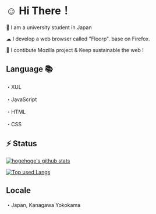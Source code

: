 # ☺ Hi There！

🏫 I am a university student in Japan

☁ I develop a web browser called "Floorp". base on Firefox.

🦕 I contibute Mozilla project & Keep sustainable the web !

## Language 📚

・XUL

・JavaScript

・HTML

・CSS

## ⚡ Status

[![hogehoge's github stats](https://github-readme-stats.vercel.app/api?username=surapunoyousei&hide=contribs&count_private=true&show_icons=true&theme=tokyonight)](https://github.com/surapunoyousei/)

[![Top used Langs](https://github-readme-stats.vercel.app/api/top-langs/?username=surapunoyousei&layout=compact&theme=tokyonight)](https://github.com/surapunoyousei/)


## Locale

・Japan, Kanagawa Yokokama
